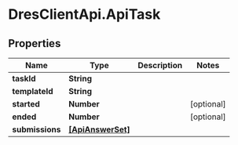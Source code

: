 # DresClientApi.ApiTask

## Properties

Name | Type | Description | Notes
------------ | ------------- | ------------- | -------------
**taskId** | **String** |  | 
**templateId** | **String** |  | 
**started** | **Number** |  | [optional] 
**ended** | **Number** |  | [optional] 
**submissions** | [**[ApiAnswerSet]**](ApiAnswerSet.md) |  | 


